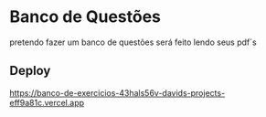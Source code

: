 # Banco de Questões

pretendo fazer um banco de questões será feito lendo seus pdf´s

## Deploy
https://banco-de-exercicios-43hals56v-davids-projects-eff9a81c.vercel.app
